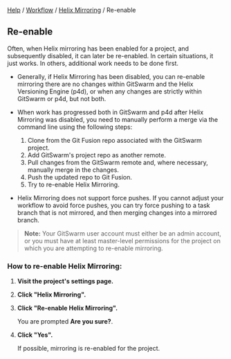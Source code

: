 [Help](../../README.md)
/ [Workflow](../README.md)
/ [Helix Mirroring](README.md)
/ Re-enable

## Re-enable

Often, when Helix mirroring has been enabled for a project, and
subsequently disabled, it can later be re-enabled. In certain situations,
it just works. In others, additional work needs to be done first.

-   Generally, if Helix Mirroring has been disabled, you can re-enable
    mirroring there are no changes within GitSwarm and the Helix Versioning
    Engine (p4d), or when any changes are strictly within GitSwarm or p4d,
    but not both.

-   When work has progressed both in GitSwarm and p4d after Helix Mirroring
    was disabled, you need to manually perform a merge via the command line
    using the following steps:
    1.  Clone from the Git Fusion repo associated with the GitSwarm project.
    1.  Add GitSwarm's project repo as another remote.
    1.  Pull changes from the GitSwarm remote and, where necessary,
        manually merge in the changes.
    1.  Push the updated repo to Git Fusion.
    1.  Try to re-enable Helix Mirroring.

-   Helix Mirroring does not support force pushes. If you cannot adjust
    your workflow to avoid force pushes, you can try force pushing to a
    task branch that is not mirrored, and then merging changes into a
    mirrored branch.

> **Note:** Your GitSwarm user account must either be an admin account, or
> you must have at least master-level permissions for the project on which
> you are attempting to re-enable mirroring.

### How to re-enable Helix Mirroring:

1.  **Visit the project's settings page.**

1.  **Click "Helix Mirroring".**

1.  **Click "Re-enable Helix Mirroring".**

    You are prompted **Are you sure?**.

1.  **Click "Yes".**

    If possible, mirroring is re-enabled for the project.

